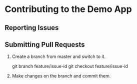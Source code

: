 # Contributing to the Demo App

## Reporting Issues

## Submitting Pull Requests

1. Create a branch from master and switch to it.

    git branch feature/issue-id
    git checkout feature/issue-id

2. Make changes on the branch and commit them.


